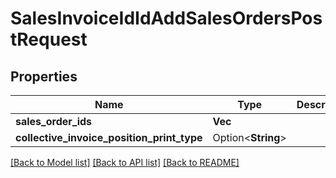 # SalesInvoiceIdIdAddSalesOrdersPostRequest

## Properties

Name | Type | Description | Notes
------------ | ------------- | ------------- | -------------
**sales_order_ids** | **Vec<String>** |  | 
**collective_invoice_position_print_type** | Option<**String**> |  | [optional]

[[Back to Model list]](../README.md#documentation-for-models) [[Back to API list]](../README.md#documentation-for-api-endpoints) [[Back to README]](../README.md)


